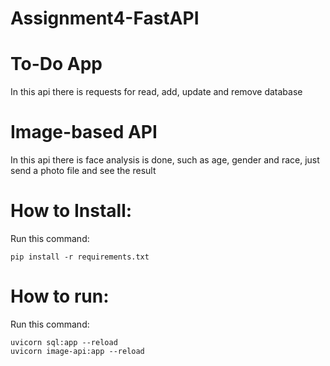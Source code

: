 # Assignment4-FastAPI


# To-Do App 
In this api there is  requests for read, add, update and remove database
# Image-based API
In this api there is face analysis is done, such as age, gender and race, just send a photo file and see the result

# How to Install:
Run this command:
```
pip install -r requirements.txt
```
# How to run:
Run this command:
```
uvicorn sql:app --reload
uvicorn image-api:app --reload
```
